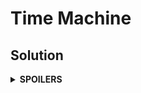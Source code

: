 # Time Machine
## Solution
<details>
<summary><b>SPOILERS</b></summary>

Some path can take 0 or negative time. So we need to use **Bellman-Ford-Moore** algorithm.

### Note

</details>

